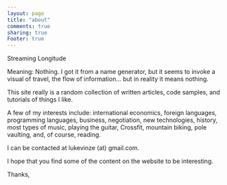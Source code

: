```yaml
---
layout: page
title: "about"
comments: true
sharing: true
Footer: true
---
```


Streaming Longitude

Meaning: Nothing. I got it from a name generator, but it seems to invoke a visual of travel, the flow of information... but in reality it means nothing.

This site really is a random collection of written articles, code samples, and tutorials of things I like.

A few of my interests include: international economics, foreign languages, programming languages, business, negotiation, new technologies, history, most types of music, playing the guitar, 
Crossfit, mountain biking, pole vaulting, and, of course, reading. 

I can be contacted at lukevinze (at) gmail.com.

I hope that you find some of the content on the website to be interesting.

Thanks,



